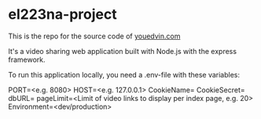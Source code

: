 # el223na-project

This is the repo for the source code of [youedvin.com](https://youedvin.com)

It's a video sharing web application built with Node.js with the express framework. 

To run this application locally, you need a .env-file with these variables:

PORT=<e.g. 8080>
HOST=<e.g. 127.0.0.1>
CookieName=<a cookie name>
CookieSecret=<a secret cookie code>
dbURL=<path to a Mongo Database>
pageLimit=<Limit of video links to display per index page, e.g. 20>
Environment=<dev/production>
